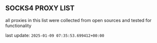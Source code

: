 ## SOCKS4 PROXY LIST

all proxies in this list were collected from open sources and tested for functionality

last update: `2025-01-09 07:35:53.699412+00:00`